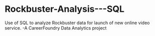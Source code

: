 # Rockbuster-Analysis---SQL
Use of SQL to analyze Rockbuster data for launch of new online video service.   -A CareerFoundry Data Analytics project
